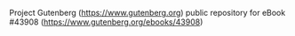 Project Gutenberg (https://www.gutenberg.org) public repository for eBook #43908 (https://www.gutenberg.org/ebooks/43908)
